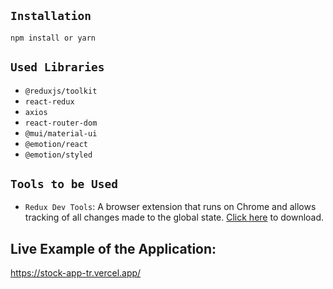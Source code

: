 ## `Installation`

```
npm install or yarn
```


## `Used Libraries`

- `@reduxjs/toolkit`
- `react-redux`
- `axios`
- `react-router-dom`
- `@mui/material-ui`
- `@emotion/react`
- `@emotion/styled`

## `Tools to be Used`

- `Redux Dev Tools`: A browser extension that runs on Chrome and allows tracking of all changes made to the global state. [Click here](https://chrome.google.com/webstore/detail/redux-devtools/lmhkpmbekcpmknklioeibfkpmmfibljd?utm_source=chrome-ntp-icon) to download.

## Live Example of the Application:

https://stock-app-tr.vercel.app/
